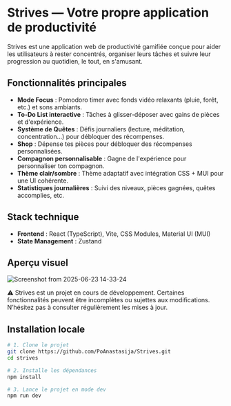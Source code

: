 # Strives — Votre propre application de productivité

Strives est une application web de productivité gamifiée conçue pour aider les utilisateurs à rester concentrés, organiser leurs tâches et suivre leur progression au quotidien, le tout, en s'amusant.

## Fonctionnalités principales

- **Mode Focus** : Pomodoro timer avec fonds vidéo relaxants (pluie, forêt, etc.) et sons ambiants.
- **To-Do List interactive** : Tâches à glisser-déposer avec gains de pièces et d'expérience.
- **Système de Quêtes** : Défis journaliers (lecture, méditation, concentration…) pour débloquer des récompenses.
- **Shop** : Dépense tes pièces pour débloquer des récompenses personnalisées.
- **Compagnon personnalisable** : Gagne de l'expérience pour personnaliser ton compagnon.
- **Thème clair/sombre** : Thème adaptatif avec intégration CSS + MUI pour une UI cohérente.
- **Statistiques journalières** : Suivi des niveaux, pièces gagnées, quêtes accomplies, etc.


## Stack technique

- **Frontend** : React (TypeScript), Vite, CSS Modules, Material UI (MUI)
- **State Management** : Zustand

## Aperçu visuel
![Screenshot from 2025-06-23 14-33-24](https://github.com/user-attachments/assets/33c19b42-f14b-432c-9150-2231e926b95b)



⚠️ Strives est un projet en cours de développement.
Certaines fonctionnalités peuvent être incomplètes ou sujettes aux modifications. N’hésitez pas à consulter régulièrement les mises à jour.

## Installation locale

```bash
# 1. Clone le projet
git clone https://github.com/PoAnastasija/Strives.git
cd strives

# 2. Installe les dépendances
npm install

# 3. Lance le projet en mode dev
npm run dev
